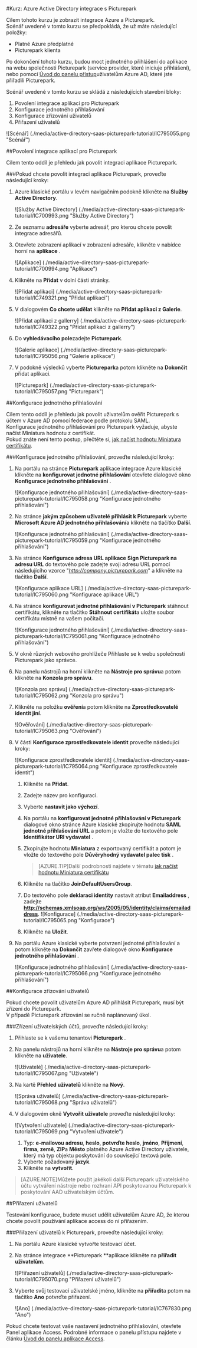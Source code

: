 <properties 
    pageTitle="Kurz: Azure Active Directory integrace s Picturepark | Microsoft Azure" 
    description="Naučte se používat Picturepark s Azure Active Directory povolit jednotné přihlašování, automatizované zřizování a další!" 
    services="active-directory" 
    authors="jeevansd"  
    documentationCenter="na" 
    manager="femila"/>
<tags 
    ms.service="active-directory" 
    ms.devlang="na" 
    ms.topic="article" 
    ms.tgt_pltfrm="na" 
    ms.workload="identity" 
    ms.date="09/26/2016" 
    ms.author="jeedes" />

#<a name="tutorial-azure-active-directory-integration-with-picturepark"></a>Kurz: Azure Active Directory integrace s Picturepark
  
Cílem tohoto kurzu je zobrazit integrace Azure a Picturepark.  
Scénář uvedené v tomto kurzu se předpokládá, že už máte následující položky:

-   Platné Azure předplatné
-   Picturepark klienta
  
Po dokončení tohoto kurzu, budou moct jednotného přihlášení do aplikace na webu společnosti Picturepark (service provider, které iniciuje přihlášení), nebo pomocí [Úvod do panelu přístup](active-directory-saas-access-panel-introduction.md)uživatelům Azure AD, které jste přiřadili Picturepark.
  
Scénář uvedené v tomto kurzu se skládá z následujících stavební bloky:

1.  Povolení integrace aplikací pro Picturepark
2.  Konfigurace jednotného přihlašování
3.  Konfigurace zřizování uživatelů
4.  Přiřazení uživatelů

![Scénář] (./media/active-directory-saas-picturepark-tutorial/IC795055.png "Scénář")

##<a name="enabling-the-application-integration-for-picturepark"></a>Povolení integrace aplikací pro Picturepark
  
Cílem tento oddíl je přehledu jak povolit integraci aplikace Picturepark.

###<a name="to-enable-the-application-integration-for-picturepark-perform-the-following-steps"></a>Pokud chcete povolit integraci aplikace Picturepark, proveďte následující kroky:

1.  Azure klasické portálu v levém navigačním podokně klikněte na **Služby Active Directory**.

    ![Služby Active Directory] (./media/active-directory-saas-picturepark-tutorial/IC700993.png "Služby Active Directory")

2.  Ze seznamu **adresáře** vyberte adresář, pro kterou chcete povolit integrace adresářů.

3.  Otevřete zobrazení aplikací v zobrazení adresáře, klikněte v nabídce horní na **aplikace** .

    ![Aplikace] (./media/active-directory-saas-picturepark-tutorial/IC700994.png "Aplikace")

4.  Klikněte na **Přidat** v dolní části stránky.

    ![Přidat aplikaci] (./media/active-directory-saas-picturepark-tutorial/IC749321.png "Přidat aplikaci")

5.  V dialogovém **Co chcete udělat** klikněte na **Přidat aplikaci z Galerie**.

    ![Přidat aplikaci z gallerry] (./media/active-directory-saas-picturepark-tutorial/IC749322.png "Přidat aplikaci z gallerry")

6.  Do **vyhledávacího pole**zadejte **Picturepark**.

    ![Galerie aplikace] (./media/active-directory-saas-picturepark-tutorial/IC795056.png "Galerie aplikace")

7.  V podokně výsledků vyberte **Picturepark**a potom klikněte na **Dokončit** přidat aplikaci.

    ![Picturepark] (./media/active-directory-saas-picturepark-tutorial/IC795057.png "Picturepark")

##<a name="configuring-single-sign-on"></a>Konfigurace jednotného přihlašování
  
Cílem tento oddíl je přehledu jak povolit uživatelům ověřit Picturepark s účtem v Azure AD pomocí federace podle protokolu SAML.  
Konfigurace jednotného přihlašování pro Picturepark vyžaduje, abyste načíst Miniatura hodnotu z certifikát.  
Pokud znáte není tento postup, přečtěte si, [jak načíst hodnotu Miniatura certifikátu](http://youtu.be/YKQF266SAxI).

###<a name="to-configure-single-sign-on-perform-the-following-steps"></a>Konfigurace jednotného přihlašování, proveďte následující kroky:

1.  Na portálu na stránce **Picturepark** aplikace integrace Azure klasické klikněte na **konfigurovat jednotné přihlašování** otevřete dialogové okno **Konfigurace jednotného přihlašování** .

    ![Konfigurace jednotného přihlašování] (./media/active-directory-saas-picturepark-tutorial/IC795058.png "Konfigurace jednotného přihlašování")

2.  Na stránce **jakým způsobem uživatelé přihlásit k Picturepark** vyberte **Microsoft Azure AD jednotného přihlašování**a klikněte na tlačítko **Další**.

    ![Konfigurace jednotného přihlašování] (./media/active-directory-saas-picturepark-tutorial/IC795059.png "Konfigurace jednotného přihlašování")

3.  Na stránce **Konfigurace adresa URL aplikace** **Sign Picturepark na adresu URL** do textového pole zadejte svoji adresu URL pomocí následujícího vzorce "*http://company.picturepark.com*" a klikněte na tlačítko **Další**.

    ![Konfigurace aplikace URL] (./media/active-directory-saas-picturepark-tutorial/IC795060.png "Konfigurace aplikace URL")

4.  Na stránce **konfigurovat jednotné přihlašování v Picturepark** stáhnout certifikátu, klikněte na tlačítko **Stáhnout certifikát**a uložte soubor certifikátu místně na vašem počítači.

    ![Konfigurace jednotného přihlašování] (./media/active-directory-saas-picturepark-tutorial/IC795061.png "Konfigurace jednotného přihlašování")

5.  V okně různých webového prohlížeče Přihlaste se k webu společnosti Picturepark jako správce.

6.  Na panelu nástrojů na horní klikněte na **Nástroje pro správu**a potom klikněte na **Konzola pro správu**.

    ![Konzola pro správu] (./media/active-directory-saas-picturepark-tutorial/IC795062.png "Konzola pro správu")

7.  Klikněte na položku **ověření**a potom klikněte na **Zprostředkovatelé identit jiní**.

    ![Ověřování] (./media/active-directory-saas-picturepark-tutorial/IC795063.png "Ověřování")

8.  V části **Konfigurace zprostředkovatele identit** proveďte následující kroky:

    ![Konfigurace zprostředkovatele identit] (./media/active-directory-saas-picturepark-tutorial/IC795064.png "Konfigurace zprostředkovatele identit")

    1.  Klikněte na **Přidat**.
    2.  Zadejte název pro konfiguraci.
    3.  Vyberte **nastavit jako výchozí**.
    4.  Na portálu na **konfigurovat jednotné přihlašování v Picturepark** dialogové okno stránce Azure klasické zkopírujte hodnotu **SAML jednotné přihlašování URL** a potom je vložte do textového pole **Identifikátor URI vydavatel** .
    5.  Zkopírujte hodnotu **Miniatura** z exportovaný certifikát a potom je vložte do textového pole **Důvěryhodný vydavatel palec tisk** .  

        >[AZURE.TIP]Další podrobnosti najdete v tématu [jak načíst hodnotu Miniatura certifikátu](http://youtu.be/YKQF266SAxI)

    6.  Klikněte na tlačítko **JoinDefaultUsersGroup**.
    7.  Do textového pole **deklaraci identity** nastavit atribut **Emailaddress** , zadejte **http://schemas.xmlsoap.org/ws/2005/05/identity/claims/emailaddress**.
        ![Konfigurace] (./media/active-directory-saas-picturepark-tutorial/IC795065.png "Konfigurace")
    8.  Klikněte na **Uložit**.

9.  Na portálu Azure klasické vyberte potvrzení jednotné přihlašování a potom klikněte na **Dokončit** zavřete dialogové okno **Konfigurace jednotného přihlašování** .

    ![Konfigurace jednotného přihlašování] (./media/active-directory-saas-picturepark-tutorial/IC795066.png "Konfigurace jednotného přihlašování")

##<a name="configuring-user-provisioning"></a>Konfigurace zřizování uživatelů
  
Pokud chcete povolit uživatelům Azure AD přihlásit Picturepark, musí být zřízení do Picturepark.  
V případě Picturepark zřizování se ručně naplánovaný úkol.

###<a name="to-provision-a-user-accounts-perform-the-following-steps"></a>Zřízení uživatelských účtů, proveďte následující kroky:

1.  Přihlaste se k vašemu tenantovi **Picturepark** .

2.  Na panelu nástrojů na horní klikněte na **Nástroje pro správu**a potom klikněte na **uživatele**.

    ![Uživatelé] (./media/active-directory-saas-picturepark-tutorial/IC795067.png "Uživatelé")

3.  Na kartě **Přehled uživatelů** klikněte na **Nový**.

    ![Správa uživatelů] (./media/active-directory-saas-picturepark-tutorial/IC795068.png "Správa uživatelů")

4.  V dialogovém okně **Vytvořit uživatele** proveďte následující kroky:

    ![Vytvoření uživatele] (./media/active-directory-saas-picturepark-tutorial/IC795069.png "Vytvoření uživatele")

    1.  Typ: **e-mailovou adresu**, **heslo**, **potvrďte heslo**, **jméno**, **Příjmení**, **firma**, **země**, **ZIP**a **Město** platného Azure Active Directory uživatele, který má typ objektu poskytování do související textová pole.
    2.  Vyberte požadovaný **jazyk**.
    3.  Klikněte na **vytvořit**.

>[AZURE.NOTE]Můžete použít jakékoli další Picturepark uživatelského účtu vytváření nástroje nebo rozhraní API poskytovanou Picturepark k poskytování AAD uživatelským účtům.

##<a name="assigning-users"></a>Přiřazení uživatelů
  
Testování konfigurace, budete muset udělit uživatelům Azure AD, že kterou chcete povolit používání aplikace access do ní přiřazením.

###<a name="to-assign-users-to-picturepark-perform-the-following-steps"></a>Přiřazení uživatelů k Picturepark, proveďte následující kroky:

1.  Na portálu Azure klasické vytvořte testovací účet.

2.  Na stránce integrace **Picturepark **aplikace klikněte na **přiřadit uživatelům**.

    ![Přiřazení uživatelů] (./media/active-directory-saas-picturepark-tutorial/IC795070.png "Přiřazení uživatelů")

3.  Vyberte svůj testovací uživatelské jméno, klikněte na **přiřadit**a potom na tlačítko **Ano** potvrďte přiřazení.

    ![Ano] (./media/active-directory-saas-picturepark-tutorial/IC767830.png "Ano")
  
Pokud chcete testovat vaše nastavení jednotného přihlašování, otevřete Panel aplikace Access. Podrobné informace o panelu přístupu najdete v článku [Úvod do panelu aplikace Access](active-directory-saas-access-panel-introduction.md).